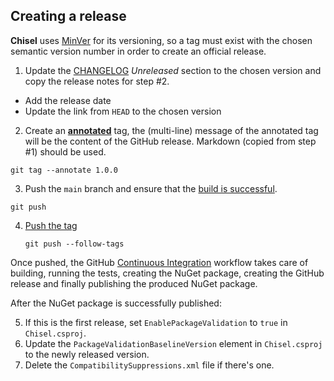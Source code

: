 ## Creating a release

**Chisel** uses [MinVer](https://github.com/adamralph/minver) for its versioning, so a tag must exist with the chosen semantic version number in order to create an official release.

1.  Update the [CHANGELOG](CHANGELOG.md) *Unreleased* section to the chosen version and copy the release notes for step #2.

   - Add the release date
   - Update the link from `HEAD` to the chosen version

2.  Create an **[annotated](https://stackoverflow.com/questions/11514075/what-is-the-difference-between-an-annotated-and-unannotated-tag/25996877#25996877)** tag, the (multi-line) message of the annotated tag will be the content of the GitHub release. Markdown (copied from step #1) should be used.

   `git tag --annotate 1.0.0`

3.  Push the `main` branch and ensure that the [build is successful](https://github.com/0xced/Chisel/actions).

   `git push`
   
4. [Push the tag](https://stackoverflow.com/questions/5195859/how-do-you-push-a-tag-to-a-remote-repository-using-git/26438076#26438076)

   `git push --follow-tags`

Once pushed, the GitHub [Continuous Integration](https://github.com/0xced/Chisel/blob/main/.github/workflows/continuous-integration.yml) workflow takes care of building, running the tests, creating the NuGet package, creating the GitHub release and finally publishing the produced NuGet package.

After the NuGet package is successfully published:

5.  If this is the first release, set `EnablePackageValidation` to `true` in `Chisel.csproj`.
6.  Update the `PackageValidationBaselineVersion` element in `Chisel.csproj` to the newly released version.
7.  Delete the `CompatibilitySuppressions.xml` file if there's one.
